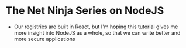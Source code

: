# The Net Ninja Series on NodeJS
- Our registries are built in React, but I'm hoping this tutorial gives me more insight into NodeJS as a whole, so that we can write better and more secure applications
